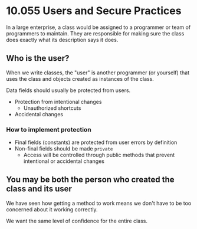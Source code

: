 # 10.055 Users and Secure Practices

In a large enterprise, a class would be assigned to a programmer or team of programmers to maintain.  They are responsible for making sure the class does exactly what its description says it does.

## Who is the user?

When we write classes, the "user" is another programmer (or yourself) that uses the class and objects created as instances of the class.

Data fields should usually be protected from users.  

* Protection from intentional changes
  * Unauthorized shortcuts
* Accidental changes

### How to implement protection

* Final fields (constants) are protected from user errors by definition
* Non-final fields should be made `private`
  * Access will be controlled through public methods that prevent intentional or accidental changes

## You may be both the person who created the class and its user

We have seen how getting a method to work means we don't have to be too concerned about it working correctly.

We want the same level of confidence for the entire class.